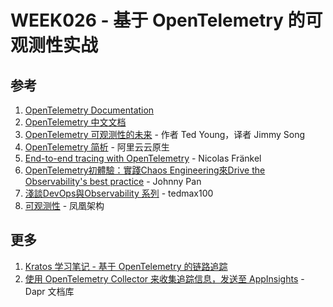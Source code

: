 # WEEK026 - 基于 OpenTelemetry 的可观测性实战



## 参考

1. [OpenTelemetry Documentation](https://opentelemetry.io/docs/)
1. [OpenTelemetry 中文文档](https://github.com/open-telemetry/docs-cn)
1. [OpenTelemetry 可观测性的未来](https://lib.jimmysong.io/opentelemetry-obervability/) - 作者 Ted Young，译者 Jimmy Song
1. [OpenTelemetry 简析](https://mp.weixin.qq.com/s/n4eVf2KZRIp2yKACk88qJA) -  阿里云云原生
1. [End-to-end tracing with OpenTelemetry](https://blog.frankel.ch/end-to-end-tracing-opentelemetry/) - Nicolas Fränkel
1. [OpenTelemetry初體驗：實踐Chaos Engineering來Drive the Observability's best practice](https://engineering.linecorp.com/zh-hant/blog/opentelemetry-chaos-engineering-drive-the-observability-best-practice/) - Johnny Pan
1. [淺談DevOps與Observability 系列](https://ithelp.ithome.com.tw/users/20104930/ironman/4960) - tedmax100
1. [可观测性](http://icyfenix.cn/distribution/observability/) - 凤凰架构

## 更多

1. [Kratos 学习笔记 - 基于 OpenTelemetry 的链路追踪](https://go-kratos.dev/blog/go-kratos-opentelemetry-practice/)
1. [使用 OpenTelemetry Collector 来收集追踪信息，发送至 AppInsights](https://docs.dapr.io/zh-hans/operations/monitoring/tracing/open-telemetry-collector-appinsights/) - Dapr 文档库
